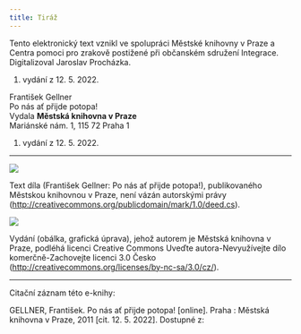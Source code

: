 ```yaml
---
title: Tiráž
---
```


Tento elektronický text vznikl ve spolupráci Městské knihovny v Praze a Centra pomoci pro zrakově postižené při občanském sdružení Integrace. Digitalizoval Jaroslav Procházka.  
1. vydání z 12. 5. 2022.

František Gellner    
Po nás ať přijde potopa!  
Vydala **Městská knihovna v Praze**  
Mariánské nám. 1, 115 72 Praha 1  
1. vydání z 12. 5. 2022.

***

![](../Images/pd-88x31.png)  

Text díla (František Gellner: Po nás ať přijde potopa!), publikovaného Městskou knihovnou v Praze, není vázán autorskými právy (http://creativecommons.org/publicdomain/mark/1.0/deed.cs).

![](../Images/88x31.png)  

Vydání (obálka, grafická úprava), jehož autorem je Městská knihovna v Praze, podléhá licenci Creative Commons Uveďte autora-Nevyužívejte dílo komerčně-Zachovejte licenci 3.0 Česko (http://creativecommons.org/licenses/by-nc-sa/3.0/cz/).

***

Citační záznam této e-knihy:

GELLNER, František. Po nás ať přijde potopa! \[online\].  Praha : Městská knihovna v Praze, 2011 \[cit. 12. 5. 2022]. Dostupné z: <next-book-url>